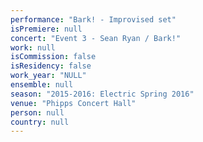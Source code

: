 ```yaml
---
performance: "Bark! - Improvised set"
isPremiere: null
concert: "Event 3 - Sean Ryan / Bark!"
work: null
isCommission: false
isResidency: false
work_year: "NULL"
ensemble: null
season: "2015-2016: Electric Spring 2016"
venue: "Phipps Concert Hall"
person: null
country: null
---
```


